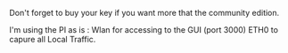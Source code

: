 Don't forget to buy your key if you want more that the community edition.

I'm using the PI as is :
Wlan for accessing to the GUI (port 3000)
ETH0 to capure all Local Traffic.

